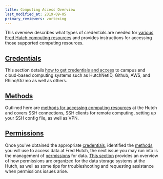 ```yaml
---
title: Computing Access Overview
last_modified_at: 2019-09-05
primary_reviewers: vortexing
---
```

This overview describes what types of credentials are needed for [various Fred Hutch computing resources](https://sciwiki.fredhutch.org/compdemos/) and provides instructions for accessing those supported computing resources.

## [Credentials](/scicomputing/access_credentials/)
This section details [how to get credentials and access](/scicomputing/access_credentials/) to campus and cloud-based computing systems such as HutchNetID, Github, AWS, and Rhino/Gizmo as well as others.

## [Methods](/scicomputing/access_methods/)
Outlined here are [methods for accessing computing resources](/scicomputing/access_methods/) at the Hutch and covers SSH connections, SSH clients for remote computing, setting up your SSH config file, as well as VPN. 

## [Permissions](/scicomputing/access_permissions/)
Once you've obtained the appropriate [credentials](/scicomputing/access_credentials/), identified the [methods](/scicomputing/access_methods/) you will use to access data at Fred Hutch, the next issue you may run into is the management of [permissions](/scicomputing/access_permissions/) for data. [This section](/scicomputing/access_permissions/) provides an overview of how permissions are organized for the data storage systems at the Hutch, as well as some tips for troubleshooting and requesting assistance when permissions issues arise.
